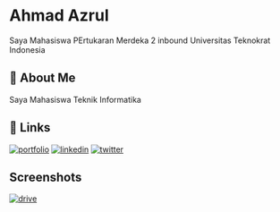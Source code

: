 
# Ahmad Azrul

Saya Mahasiswa PErtukaran Merdeka 2 inbound Universitas Teknokrat Indonesia

## 🚀 About Me
Saya Mahasiswa Teknik Informatika


## 🔗 Links
[![portfolio](https://img.shields.io/badge/my_portfolio-000?style=for-the-badge&logo=ko-fi&logoColor=white)](https://katherineoelsner.com/)
[![linkedin](https://img.shields.io/badge/linkedin-0A66C2?style=for-the-badge&logo=linkedin&logoColor=white)](https://www.linkedin.com/)
[![twitter](https://img.shields.io/badge/twitter-1DA1F2?style=for-the-badge&logo=twitter&logoColor=white)](https://twitter.com/)


## Screenshots

[![drive](https://drive.google.com/file/d/1XKcGFw-PNkUZ9hywNWbJTKYdt2njt-v_/view?usp=sharing)](https://drive.com/)

